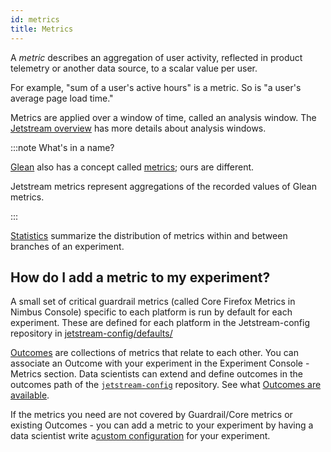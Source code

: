 ```yaml
---
id: metrics
title: Metrics
---
```


A *metric* describes an aggregation of user activity,
reflected in product telemetry or another data source,
to a scalar value per user.

For example, "sum of a user's active hours" is a metric.
So is "a user's average page load time."

Metrics are applied over a window of time,
called an analysis window.
The [Jetstream overview](jetstream.md) has more details about analysis windows.

:::note What's in a name?

[Glean](https://mozilla.github.io/glean/book/index.html)
also has a concept called
[metrics](https://mozilla.github.io/glean/book/appendix/glossary.html#metric);
ours are different.

Jetstream metrics represent aggregations of the recorded values of Glean metrics.

:::

[Statistics](statistics.md) summarize the distribution of metrics
within and between branches of an experiment.

## How do I add a metric to my experiment?

A small set of critical guardrail metrics (called Core Firefox Metrics in Nimbus Console)
specific to each platform is run by default for each experiment.
These are defined for each platform in the Jetstream-config repository in [jetstream-config/defaults/](https://github.com/mozilla/jetstream-config/blob/main/defaults/)

[Outcomes](outcomes.md) are collections of metrics that relate to each other.  You can associate an Outcome with your experiment in the Experiment Console - Metrics section.
Data scientists can extend and define outcomes in the outcomes path of the
[`jetstream-config`](https://github.com/mozilla/jetstream-config/tree/main/outcomes) repository.  See what [Outcomes are available](https://mozilla.github.io/jetstream-config/outcomes/firefox_desktop/firefox_suggest/).

If the metrics you need are not covered by Guardrail/Core metrics or existing Outcomes - you can add a metric to your experiment by having a data scientist write a[custom configuration](configuration.md) for your experiment. 





